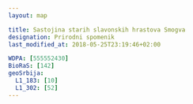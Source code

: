 ```yaml
---
layout: map

title: Sastojina starih slavonskih hrastova Smogva
designation: Prirodni spomenik
last_modified_at: 2018-05-25T23:19:46+02:00

WDPA: [555552430]
BioRaS: [142]
geoSrbija:
  L1_183: [10]
  L1_302: [52]
---
```

